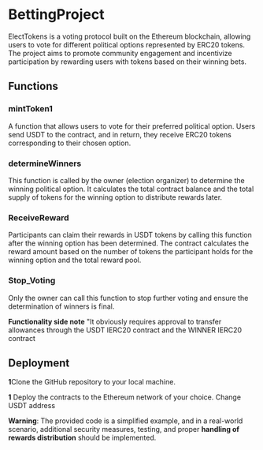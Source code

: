 # BettingProject
ElectTokens is a  voting protocol built on the Ethereum blockchain, allowing users to vote for different political options represented by ERC20 tokens. The project aims to promote community engagement and incentivize participation by rewarding users with tokens based on their winning bets.

## Functions
### mintToken1
A function that allows users to vote for their preferred political option. Users send USDT to the contract, and in return, they receive ERC20 tokens corresponding to their chosen option.

### determineWinners
This function is called by the owner (election organizer) to determine the winning political option. It calculates the total contract balance and the total supply of tokens for the winning option to distribute rewards later.

### ReceiveReward
Participants can claim their rewards in USDT tokens by calling this function after the winning option has been determined. The contract calculates the reward amount based on the number of tokens the participant holds for the winning option and the total reward pool.

### Stop_Voting
Only the owner can call this function to stop further voting and ensure the determination of winners is final.

**Functionality side note** "It obviously requires approval to transfer allowances through the USDT IERC20 contract and the WINNER IERC20 contract

## Deployment
**1**Clone the GitHub repository to your local machine.

**1** Deploy the contracts to the Ethereum network of your choice. Change USDT address


**Warning**: The provided code is a simplified example, and in a real-world scenario, additional security measures, testing, and proper **handling of rewards distribution** should be implemented.
